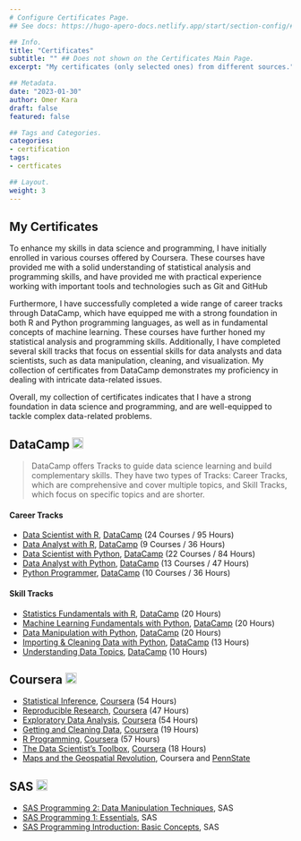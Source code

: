 ```yaml
---
# Configure Certificates Page.
## See docs: https://hugo-apero-docs.netlify.app/start/section-config/#lists-of-pages

## Info.
title: "Certificates"
subtitle: "" ## Does not shown on the Certificates Main Page.
excerpt: "My certificates (only selected ones) from different sources." ## Shown on the Certification Main Page, but does not shown on the Certificates Page.

## Metadata.
date: "2023-01-30"
author: Omer Kara
draft: false
featured: false

## Tags and Categories.
categories:
- certification
tags:
- certficates

## Layout.
weight: 3
---
```




## My Certificates
To enhance my skills in data science and programming, I have initially enrolled in various courses offered by Coursera. These courses have provided me with a solid understanding of statistical analysis and programming skills, and have provided me with practical experience working with important tools and technologies such as Git and GitHub

Furthermore, I have successfully completed a wide range of career tracks through DataCamp, which have equipped me with a strong foundation in both R and Python programming languages, as well as in fundamental concepts of machine learning. These courses have further honed my statistical analysis and programming skills. Additionally, I have completed several skill tracks that focus on essential skills for data analysts and data scientists, such as data manipulation, cleaning, and visualization. My collection of certificates from DataCamp demonstrates my proficiency in dealing with intricate data-related issues.

Overall, my collection of certificates indicates that I have a strong foundation in data science and programming, and are well-equipped to tackle complex data-related problems.

## DataCamp <img src='/../../../img/icons/datacamp-3.png' alt="DataCamp" style="height: 20px; width:20px;"/>

>DataCamp offers Tracks to guide data science learning and build complementary skills. They have two types of Tracks: Career Tracks, which are comprehensive and cover multiple topics, and Skill Tracks, which focus on specific topics and are shorter. 

#### Career Tracks
- [Data Scientist with R](https://www.datacamp.com/statement-of-accomplishment/track/d57d92c99217dd78eda1d8226453654d12495bc4), [DataCamp](https://app.datacamp.com/learn/career-tracks/data-scientist-with-r?version=6) (24 Courses / 95 Hours)
- [Data Analyst with R](https://www.datacamp.com/statement-of-accomplishment/track/3d1838bc827948c7ccca9544869a38366fd02682), [DataCamp](https://app.datacamp.com/learn/career-tracks/data-analyst-with-r?version=6) (9 Courses / 36 Hours)
- [Data Scientist with Python](https://www.datacamp.com/statement-of-accomplishment/track/70414c6cad8a023c5be8eacdf378058bb0eacc7b), [DataCamp](https://app.datacamp.com/learn/career-tracks/data-scientist-with-python?version=1) (22 Courses / 84 Hours)
- [Data Analyst with Python](https://www.datacamp.com/statement-of-accomplishment/track/1f52148ae0901b0fa33143833c09bcb1c435dbe8), [DataCamp](https://app.datacamp.com/learn/career-tracks/data-analyst-with-python?version=1) (13 Courses / 47 Hours)
- [Python Programmer](https://www.datacamp.com/statement-of-accomplishment/track/bfafbdc970fad9ee427be64a7dca8d2975381606), [DataCamp](https://app.datacamp.com/learn/career-tracks/python-programmer?version=1) (10 Courses / 36 Hours)

#### Skill Tracks
- [Statistics Fundamentals with R](https://www.datacamp.com/statement-of-accomplishment/track/f1cb9a2719dab0504f3db8735d16e53d26c7158d), [DataCamp](https://app.datacamp.com/learn/skill-tracks/learn-statistics-with-r?version=3) (20 Hours)
- [Machine Learning Fundamentals with Python](https://www.datacamp.com/statement-of-accomplishment/track/4f966d106f323b35e6d37cfe2737cb58ef05c293), [DataCamp](https://app.datacamp.com/learn/skill-tracks/machine-learning-fundamentals-with-python?version=1) (20 Hours)
- [Data Manipulation with Python](https://www.datacamp.com/statement-of-accomplishment/track/76870c5c62d2fa24b8a0dd915e16c485ae66d166), [DataCamp](https://app.datacamp.com/learn/skill-tracks/data-manipulation-with-python?version=1) (20 Hours)
- [Importing & Cleaning Data with Python](https://www.datacamp.com/statement-of-accomplishment/track/03114aedcb140af0b4dfdc97f0312f2cdb4d50fe), [DataCamp](https://app.datacamp.com/learn/skill-tracks/importing-cleaning-data-with-python?version=1) (13 Hours)
- [Understanding Data Topics](https://www.datacamp.com/statement-of-accomplishment/track/384e32a900d1752f30e4934b565b2cf918b487f4), [DataCamp](https://app.datacamp.com/learn/skill-tracks/understanding-data-topics?version=2) (10 Hours)

## Coursera <img src='/../../../img/icons/coursera.png' alt="Coursera" style="height: 20px; width:20px;"/>
- [Statistical Inference](https://www.coursera.org/account/accomplishments/verify/Z5MLDG87BXRL), [Coursera](https://www.coursera.org/learn/statistical-inference) (54 Hours)
- [Reproducible Research](/../../../repo/okara/certificates_certifications/certificates/coursera/Coursera_Reproducible_Research.pdf), [Coursera](https://www.coursera.org/learn/reproducible-research) (47 Hours)
- [Exploratory Data Analysis](/../../../repo/okara/certificates_certifications/certificates/coursera/Coursera_Exploratory_Data_Analysis.pdf), [Coursera](https://www.coursera.org/learn/exploratory-data-analysis) (54 Hours)
- [Getting and Cleaning Data](/../../../repo/okara/certificates_certifications/certificates/coursera/Coursera_Getting_and_Cleaning_Data.pdf), [Coursera](https://www.coursera.org/learn/data-cleaning) (19 Hours)
- [R Programming](/../../../repo/okara/certificates_certifications/certificates/coursera/Coursera_R_Programming.pdf), [Coursera](https://www.coursera.org/learn/r-programming) (57 Hours)
- [The Data Scientist’s Toolbox](/../../../repo/okara/certificates_certifications/certificates/coursera/Coursera_Data_Scientist_Tool_Box.pdf), [Coursera](https://www.coursera.org/learn/data-scientists-tools) (18 Hours)
- [Maps and the Geospatial Revolution](/../../../repo/okara/certificates_certifications/certificates/coursera/Coursera_Maps_and_The_Geospatial_Revolution.pdf), Coursera and [PennState](https://www.e-education.psu.edu/maps/node/1776)

## SAS <img src='/../../../img/icons/sas.png' alt="SAS" style="height: 20px; width:20px;"/>
- [SAS Programming 2: Data Manipulation Techniques](/../../../repo/okara/certificates_certifications/certificates/sas/3_-_SAS_Programming_2_-_Data_Manipulation_Techniques.pdf), SAS
- [SAS Programming 1: Essentials](/../../../repo/okara/certificates_certifications/certificates/sas/2_-_SAS_Programming_1_-_Essentials.pdf), SAS
- [SAS Programming Introduction: Basic Concepts](/../../../repo/okara/certificates_certifications/certificates/sas/1_-_SAS_Programming_Introduction_-_Basic_Concepts.pdf), SAS

